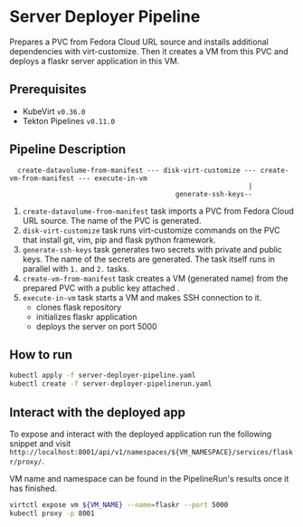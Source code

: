 # Server Deployer Pipeline

Prepares a PVC from Fedora Cloud URL source and installs additional dependencies with virt-customize.
Then it creates a VM from this PVC and deploys a flaskr server application in this VM.

## Prerequisites

- KubeVirt `v0.36.0`
- Tekton Pipelines `v0.11.0`

## Pipeline Description

```
  create-datavolume-from-manifest --- disk-virt-customize --- create-vm-from-manifest --- execute-in-vm
                                                           |
                                         generate-ssh-keys--
```

1. `create-datavolume-from-manifest` task imports a PVC from Fedora Cloud URL source. The name of the PVC is generated.
2. `disk-virt-customize` task runs virt-customize commands on the PVC that install git, vim, pip and flask python framework.
3. `generate-ssh-keys` task generates two secrets with private and public keys.
   The name of the secrets are generated. The task itself runs in parallel with `1.` and `2.` tasks.
4. `create-vm-from-manifest` task creates a VM (generated name) from the prepared PVC with a public key attached .
5. `execute-in-vm` task starts a VM and makes SSH connection to it.
   - clones flask repository
   - initializes flaskr application
   - deploys the server on port 5000

## How to run

```bash
kubectl apply -f server-deployer-pipeline.yaml
kubectl create -f server-deployer-pipelinerun.yaml
```


## Interact with the deployed app

To expose and interact with the deployed application run the following snippet
and visit `http://localhost:8001/api/v1/namespaces/${VM_NAMESPACE}/services/flaskr/proxy/`.

VM name and namespace can be found in the PipelineRun's results once it has finished.

```bash
virtctl expose vm ${VM_NAME} --name=flaskr --port 5000
kubectl proxy -p 8001
```
